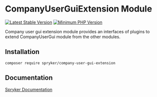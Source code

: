 # CompanyUserGuiExtension Module
[![Latest Stable Version](https://poser.pugx.org/spryker/company-user-gui-extension/v/stable.svg)](https://packagist.org/packages/spryker/company-user-gui-extension)
[![Minimum PHP Version](https://img.shields.io/badge/php-%3E%3D%208.2-8892BF.svg)](https://php.net/)

Company user gui extension module provides an interfaces of plugins to extend CompanyUserGui module from the other modules.

## Installation

```
composer require spryker/company-user-gui-extension
```

## Documentation

[Spryker Documentation](https://docs.spryker.com)
